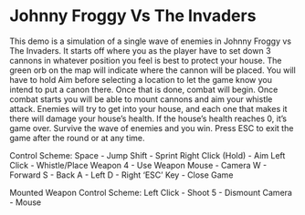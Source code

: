 # Johnny Froggy Vs The Invaders
This demo is a simulation of a single wave of enemies in Johnny Froggy vs The Invaders. It starts off where you as the player have to set down 3 cannons in whatever position you feel is best to protect your house. The green orb on the map will indicate where the cannon will be placed. You will have to hold Aim before selecting a location to let the game know you intend to put a canon there. Once that is done, combat will begin. Once combat starts you will be able to mount cannons and aim your whistle attack. Enemies will try to get into your house, and each one that makes it there will damage your house’s health. If the house’s health reaches 0, it’s game over. Survive the wave of enemies and you win. Press ESC to exit the game after the round or at any time. 

Control Scheme:
Space - Jump
Shift - Sprint
Right Click (Hold) - Aim
Left Click - Whistle/Place Weapon
4 - Use Weapon
Mouse - Camera
W - Forward
S - Back
A - Left
D - Right
‘ESC’ Key - Close Game

Mounted Weapon Control Scheme:
Left Click - Shoot
5 - Dismount
Camera - Mouse

